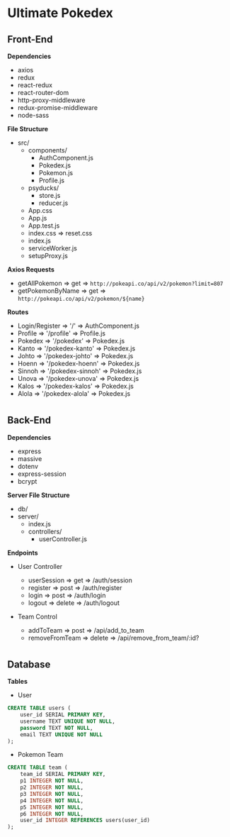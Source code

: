 # Ultimate Pokedex

## Front-End

**Dependencies**
- axios
- redux
- react-redux
- react-router-dom
- http-proxy-middleware
- redux-promise-middleware
- node-sass

**File Structure**
- src/
    - components/
        - AuthComponent.js
        - Pokedex.js
        - Pokemon.js
        - Profile.js
    - psyducks/
        - store.js
        - reducer.js
    - App.css
    - App.js
    - App.test.js
    - index.css => reset.css
    - index.js
    - serviceWorker.js
    - setupProxy.js

**Axios Requests**
- getAllPokemon => get => `http://pokeapi.co/api/v2/pokemon?limit=807`
- getPokemonByName => get => `http://pokeapi.co/api/v2/pokemon/${name}`

**Routes**
- Login/Register => '/' => AuthComponent.js
- Profile => '/profile' => Profile.js
- Pokedex => '/pokedex' => Pokedex.js
- Kanto => '/pokedex-kanto' => Pokedex.js
- Johto => '/pokedex-johto' => Pokedex.js
- Hoenn => '/pokedex-hoenn' => Pokedex.js
- Sinnoh => '/pokedex-sinnoh' => Pokedex.js
- Unova => '/pokedex-unova' => Pokedex.js
- Kalos => '/pokedex-kalos' => Pokedex.js
- Alola => '/pokedex-alola' => Pokedex.js
<!-- - Galar => '/pokedex' => Pokedex.js -->

#
## Back-End

**Dependencies**
- express
- massive
- dotenv
- express-session
- bcrypt

**Server File Structure**
- db/
- server/
    - index.js
    - controllers/
        - userController.js

**Endpoints**
- User Controller
    - userSession => get => /auth/session
    - register => post => /auth/register
    - login => post => /auth/login
    - logout => delete => /auth/logout

- Team Control
    - addToTeam => post => /api/add_to_team
    - removeFromTeam => delete => /api/remove_from_team/:id?

#
## Database

**Tables**

- User
```sql
CREATE TABLE users (
    user_id SERIAL PRIMARY KEY,
    username TEXT UNIQUE NOT NULL,
    password TEXT NOT NULL,
    email TEXT UNIQUE NOT NULL
);
```

- Pokemon Team
```sql
CREATE TABLE team (
    team_id SERIAL PRIMARY KEY,
    p1 INTEGER NOT NULL,
    p2 INTEGER NOT NULL,
    p3 INTEGER NOT NULL,
    p4 INTEGER NOT NULL,
    p5 INTEGER NOT NULL,
    p6 INTEGER NOT NULL,
    user_id INTEGER REFERENCES users(user_id)
);
```